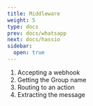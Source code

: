 ```yaml
---
title: Middleware
weight: 5
type: docs
prev: docs/whatsapp
next: docs/hassio
sidebar:
  open: true
---
```


1. Accepting a webhook 
2. Getting the Group name
3. Routing to an action
4. Extracting the message